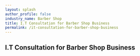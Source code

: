 ```yaml
---
layout: splash 
author_profile: false 
industry_name: Barber Shop
title: I.T Consultation for Barber Shop Business
permalink: /it-consultation-for-barber-shop-business
---
```


## I.T Consultation for Barber Shop Business